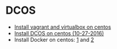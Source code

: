 
# DCOS

- [Install vagrant and virtualbox on centos](install-vagrant-and-virtualbox-on-centos.md)
- [Install DCOS on centos (10-27-2016)](dcos-installon-CentOS.pdf)
- Install Docker on centos: [1](install-docker-on-centos.txt) and [2](install-docker-on-centos.md)
